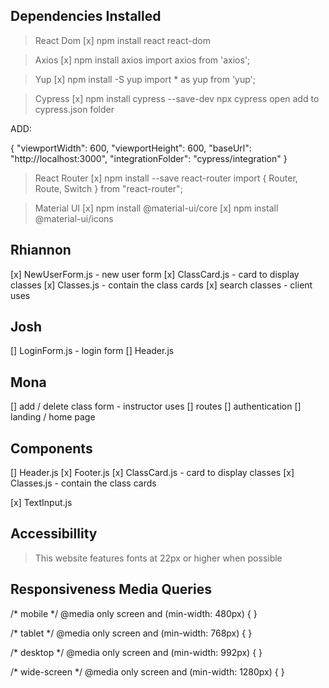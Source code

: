 

## Dependencies Installed

> React Dom
[x] npm install react react-dom

> Axios
[x] npm install axios
import axios from 'axios';

> Yup
[x] npm install -S yup
import * as yup from 'yup';

> Cypress
[x] npm install cypress --save-dev
npx cypress open
add to cypress.json folder

ADD:

{
  "viewportWidth": 600,
  "viewportHeight": 600,
  "baseUrl": "http://localhost:3000",
  "integrationFolder": "cypress/integration"
}

> React Router
[x] npm install --save react-router
import { Router, Route, Switch } from "react-router";

> Material UI
[x] npm install @material-ui/core
[x] npm install @material-ui/icons

## Rhiannon
[x] NewUserForm.js - new user form 
[x] ClassCard.js - card to display classes
[x] Classes.js - contain the class cards
[x] search classes - client uses

## Josh
[] LoginForm.js - login form
[] Header.js 

## Mona
[] add / delete class form - instructor uses
[] routes
[] authentication
[] landing / home page

## Components
[] Header.js 
[x] Footer.js 
[x] ClassCard.js - card to display classes 
[x] Classes.js - contain the class cards 

[x] TextInput.js



## Accessibillity
> This website features fonts at 22px or higher when possible


## Responsiveness Media Queries
/* mobile  */
@media only screen and (min-width: 480px) {
}

 /* tablet */
@media only screen and (min-width: 768px) {
}

/* desktop */
@media only screen and (min-width: 992px) {
}

/* wide-screen */
@media only screen and (min-width: 1280px) {
}


